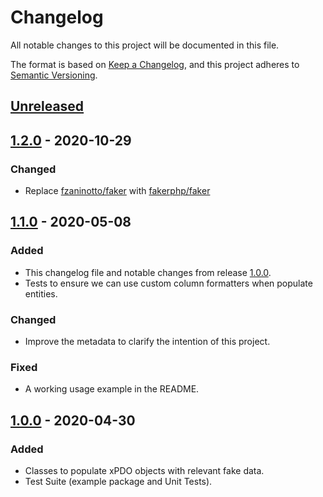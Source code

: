 # Changelog

All notable changes to this project will be documented in this file.

The format is based on [Keep a Changelog](https://keepachangelog.com/en/1.0.0/),
and this project adheres to [Semantic Versioning](https://semver.org/spec/v2.0.0.html).

## [Unreleased]

## [1.2.0] - 2020-10-29

### Changed
- Replace [fzaninotto/faker](https://github.com/fzaninotto/Faker) with [fakerphp/faker](https://github.com/FakerPHP/Faker)

## [1.1.0] - 2020-05-08

### Added
- This changelog file and notable changes from release [1.0.0].
- Tests to ensure we can use custom column formatters when populate entities.

### Changed
- Improve the metadata to clarify the intention of this project.

### Fixed
- A working usage example in the README.

## [1.0.0] - 2020-04-30

### Added
- Classes to populate xPDO objects with relevant fake data.
- Test Suite (example package and Unit Tests).

[Unreleased]: https://github.com/SpringbokAgency/faker-xpdo-orm-adapter/compare/v1.2.0...HEAD
[1.2.0]: https://github.com/SpringbokAgency/faker-xpdo-orm-adapter/compare/v1.1.0...v1.2.0
[1.1.0]: https://github.com/SpringbokAgency/faker-xpdo-orm-adapter/compare/v1.0.0...v1.1.0
[1.0.0]: https://github.com/SpringbokAgency/faker-xpdo-orm-adapter/releases/tag/v1.0.0
